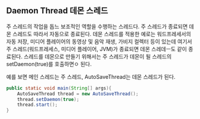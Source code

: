 ## Daemon Thread 데몬 스레드
 주 스레드의 작업을 돕느 보조적인 역할을 수행하는 스레드다. 주 스레드가 종료되면 데몬 스레드도 따라서 자동으로 종료된다. 
 데몬 스레드를 적용한 예로는 워드프레세서의 자동 저장, 미디어 플레이어의 동영상 및 음악 재생, 가비지 컬렉터 등이 있는데 여기서 주 스레드(워드프레세스, 미디어 플레이어, JVM)가
 종료되면 데몬 스레데ㅡ도 같이 종료된다. 스레드를 데몬으로 만들기 위해서는 주 스레드가 데몬이 될 스레드의  setDaemon(true)를 호출하면ㅇ 된다.
 
예를 보면 메인 스레드는 주 스레드, AutoSaveThread는 데몬 스레드가 된다.
```Java
public static void main(String[] args){
    AutoSaveThread thread = new AutoSaveThread();
    thread.setDaemon(true);
    thread.start();
}
```
